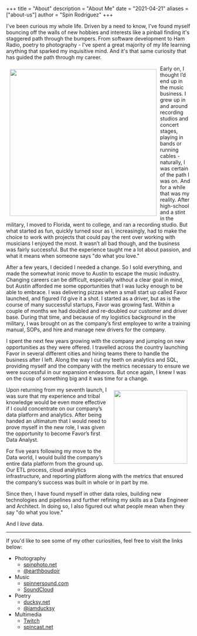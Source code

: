 +++
title = "About"
description = "About Me"
date = "2021-04-21"
aliases = ["about-us"]
author = "Spin Rodriguez"
+++

I've been curious my whole life. Driven by a need to know, I've found myself bouncing off the walls of new hobbies and interests like a pinball finding it's staggered path through the bumpers. From software development to Ham Radio, poetry to photography - I've spent a great majority of my life learning anything that sparked my inquisitive mind. And it's that same curiosity that has guided the path through my career.

<img src="/images/scissor_kick.jpg" style="float:left;padding:10px;width:400px;">Early on, I thought I’d end up in the music business. I grew up in and around recording studios and concert stages, playing in bands or running cables - naturally, I was certain of the path I was on. And for a while that was my reality. After high-school and a stint in the military, I moved to Florida, went to college, and ran a recording studio. But what started as fun, quickly turned sour as I, increasingly, had to make the choice to work with projects that could pay the rent over working with musicians I enjoyed the most. It wasn’t all bad though, and the business was fairly successful. But the experience taught me a lot about passion, and what it means when someone says "do what you love." 

After a few years, I decided I needed a change. So I sold everything, and made the somewhat ironic move to Austin to escape the music industry. Changing careers can be difficult, especially without a clear goal in mind, but Austin afforded me some opportunities that I was lucky enough to be able to embrace. I was delivering pizzas when a small start up called Favor launched, and figured I’d give it a shot. I started as a driver, but as is the course of many successful startups, Favor was growing fast. Within a couple of months we had doubled and re-doubled our customer and driver base. During that time, and because of my logistics background in the military, I was brought on as the company’s first employee to write a training manual, SOPs, and hire and manage new drivers for the company.

I spent the next few years growing with the company and jumping on new opportunities as they were offered. I travelled across the country launching Favor in several different cities and hiring teams there to handle the business after I left. Along the way I cut my teeth on analytics and SQL, providing myself and the company with the metrics necessary to ensure we were successful in our expansion endeavors. But once again, I knew I was on the cusp of something big and it was time for a change.

<img src="/images/selfie.jpg" style="float:right;padding:10px;width:200px;">Upon returning from my seventh launch, I was sure that my experience and tribal knowledge would be even more effective if I could concentrate on our company’s data platform and analytics. After being handed an ultimatum that I would need to prove myself in the new role, I was given the opportunity to become Favor’s first Data Analyst.

For five years following my move to the Data world, I would build the company’s entire data platform from the ground up. Our ETL process, cloud analytics infrastructure, and reporting platform along with the metrics that ensured the company’s success was built in whole or in part by me. 

Since then, I have found myself in other data roles, building new technologies and pipelines and further refining my skills as a Data Engineer and Architect. In doing so, I also figured out what people mean when they say "do what you love."

And I *love* data.

--- 

If you'd like to see some of my other curiosities, feel free to visit the links below:
* Photography
  - [spinphoto.net](https://spinphoto.net)
  - [@earthboudoir](https://instagram.com/earthboudoir)
* Music
  - [spinnersound.com](https://spinnersound.com)
  - [SoundCloud](https://soundcloud.com/spin-rodriguez)
* Poetry
  - [ducksy.net](https://ducksy.net)
  - [@iamducksy](https://instagram.com/iamducksy)
* Multimedia
  - [Twitch](https://twitch.tv/dreadfulnewbie)
  - [spincast.net](https://spincast.net)